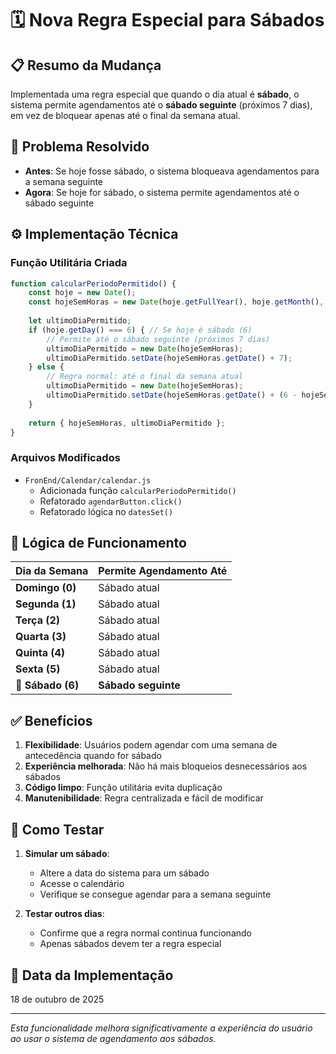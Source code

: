# 🗓️ Nova Regra Especial para Sábados

## 📋 Resumo da Mudança

Implementada uma regra especial que quando o dia atual é **sábado**, o sistema permite agendamentos até o **sábado seguinte** (próximos 7 dias), em vez de bloquear apenas até o final da semana atual.

## 🎯 Problema Resolvido

- **Antes**: Se hoje fosse sábado, o sistema bloqueava agendamentos para a semana seguinte
- **Agora**: Se hoje for sábado, o sistema permite agendamentos até o sábado seguinte

## ⚙️ Implementação Técnica

### Função Utilitária Criada
```javascript
function calcularPeriodoPermitido() {
    const hoje = new Date();
    const hojeSemHoras = new Date(hoje.getFullYear(), hoje.getMonth(), hoje.getDate());
    
    let ultimoDiaPermitido;
    if (hoje.getDay() === 6) { // Se hoje é sábado (6)
        // Permite até o sábado seguinte (próximos 7 dias)
        ultimoDiaPermitido = new Date(hojeSemHoras);
        ultimoDiaPermitido.setDate(hojeSemHoras.getDate() + 7);
    } else {
        // Regra normal: até o final da semana atual
        ultimoDiaPermitido = new Date(hojeSemHoras);
        ultimoDiaPermitido.setDate(hojeSemHoras.getDate() + (6 - hojeSemHoras.getDay()));
    }
    
    return { hojeSemHoras, ultimoDiaPermitido };
}
```

### Arquivos Modificados
- `FronEnd/Calendar/calendar.js`
  - Adicionada função `calcularPeriodoPermitido()`
  - Refatorado `agendarButton.click()`
  - Refatorado lógica no `datesSet()`

## 🔄 Lógica de Funcionamento

| Dia da Semana | Permite Agendamento Até |
|---------------|------------------------|
| **Domingo (0)** | Sábado atual |
| **Segunda (1)** | Sábado atual |
| **Terça (2)** | Sábado atual |
| **Quarta (3)** | Sábado atual |
| **Quinta (4)** | Sábado atual |
| **Sexta (5)** | Sábado atual |
| **🎯 Sábado (6)** | **Sábado seguinte** |

## ✅ Benefícios

1. **Flexibilidade**: Usuários podem agendar com uma semana de antecedência quando for sábado
2. **Experiência melhorada**: Não há mais bloqueios desnecessários aos sábados
3. **Código limpo**: Função utilitária evita duplicação
4. **Manutenibilidade**: Regra centralizada e fácil de modificar

## 🧪 Como Testar

1. **Simular um sábado**:
   - Altere a data do sistema para um sábado
   - Acesse o calendário
   - Verifique se consegue agendar para a semana seguinte

2. **Testar outros dias**:
   - Confirme que a regra normal continua funcionando
   - Apenas sábados devem ter a regra especial

## 📅 Data da Implementação
18 de outubro de 2025

---
*Esta funcionalidade melhora significativamente a experiência do usuário ao usar o sistema de agendamento aos sábados.*